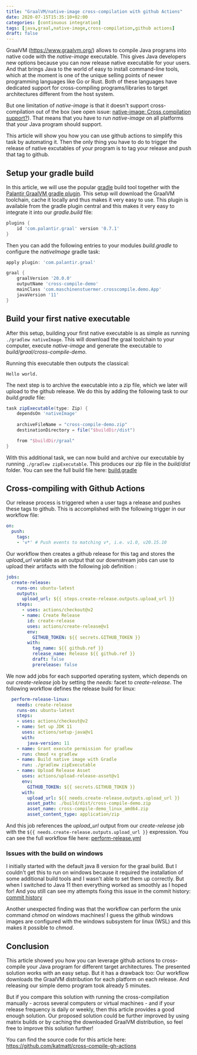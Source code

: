 ```yaml
---
title: "GraalVM/native-image cross-compilation with github Actions"
date: 2020-07-15T15:35:10+02:00
categories: [continuous integration]
tags: [java,graal,native-image,cross-compilation,github actions]
draft: false
---
```


GraalVM (https://www.graalvm.org/) allows to compile Java programs into native code with the *native-image* executable. This gives Java developers new options because you can now release native executable for your users. And that brings Java to the world of easy to install command-line tools, which at the moment is one of the unique selling points of newer programming languages like Go or Rust. Both of these languages have dedicated support for cross-compiling programs/libraries to target architectures different from the host system. 

But one limitation of *native-image* is that it doesn't support cross-compilation out of the box (see open issue: [native-image: Cross compilation support?](https://github.com/oracle/graal/issues/407)). That means that you have to run *native-image* on all platforms that your Java program should support. 

This article will show you how you can use github actions to simplify this task by automating it. Then the only thing you have to do to trigger the release of native excutables of your program is to tag your release and push that tag to github.

## Setup your gradle build 

In this article,  we will use the popular [gradle](https://gradle.org/) build tool together with the [Palantir GraalVM gradle plugin](https://github.com/palantir/gradle-graal). This setup will download the GraalVM toolchain, cache it locally and thus makes it very easy to use. This plugin is available from the gradle plugin central and this makes it very easy to integrate it into our *gradle.build* file:

``` gradle
plugins {
    id 'com.palantir.graal' version '0.7.1'
}
```
Then you can add the following entries to your modules *build.gradle* to configure the *nativeImage* gradle task:
``` gradle
apply plugin: 'com.palantir.graal'

graal {
    graalVersion '20.0.0'
    outputName 'cross-compile-demo'
    mainClass 'com.maschinenstuermer.crosscompile.demo.App'
    javaVersion '11'
}
```

## Build your first native executable

After this setup, building your first native executable is as simple as running `./gradlew nativeImage`. This will download the graal toolchain to your computer, execute *native-image* and generate the executable to *build/graal/cross-compile-demo*.

Running this executable then outputs the classical:
```
Hello world.
```
The next step is to archive the executable into a zip file, which we later will upload to the github release. We do this by adding the following task to our *build.gradle* file:
``` gradle
task zipExecutable(type: Zip) {
    dependsOn 'nativeImage'
    
    archiveFileName = "cross-compile-demo.zip"
    destinationDirectory = file("$buildDir/dist")

    from "$buildDir/graal" 
}
```
With this additional task, we can now build and archive our executable by running `./gradlew zipExecutable`. This produces our zip file in the *build/dist* folder. You can see the full build file here: [build.gradle](https://github.com/katmatt/cross-compile-gh-actions/blob/master/build.gradle)

## Cross-compiling with Github Actions

Our release process is triggered when a user tags a release and pushes these tags to github. This is accomplished with the following trigger in our workflow file:
``` yaml
on:
  push:
    tags:
    - 'v*' # Push events to matching v*, i.e. v1.0, v20.15.10
```
Our workflow then creates a github release for this tag and stores the *upload_url* variable as an output that our downstream jobs can use to upload their artifacts with the following job definition :
``` yaml
jobs:
  create-release:
    runs-on: ubuntu-latest
    outputs:
      upload_url: ${{ steps.create-release.outputs.upload_url }}
    steps:
      - uses: actions/checkout@v2
      - name: Create Release
        id: create-release
        uses: actions/create-release@v1
        env:
          GITHUB_TOKEN: ${{ secrets.GITHUB_TOKEN }}
        with:
          tag_name: ${{ github.ref }}
          release_name: Release ${{ github.ref }}
          draft: false
          prerelease: false
```
We now add jobs for each supported operating system, which depends on our *create-release* job by setting the *needs:* facet to *create-release*. The following workflow defines the release build for linux:
``` yaml
  perform-release-linux:
    needs: create-release
    runs-on: ubuntu-latest
    steps:
    - uses: actions/checkout@v2
    - name: Set up JDK 11
      uses: actions/setup-java@v1
      with:
        java-version: 11
    - name: Grant execute permission for gradlew
      run: chmod +x gradlew
    - name: Build native image with Gradle
      run: ./gradlew zipExecutable
    - name: Upload Release Asset
      uses: actions/upload-release-asset@v1
      env:
        GITHUB_TOKEN: ${{ secrets.GITHUB_TOKEN }}
      with:
        upload_url: ${{ needs.create-release.outputs.upload_url }}  
        asset_path: ./build/dist/cross-compile-demo.zip
        asset_name: cross-compile-demo_linux_amd64.zip
        asset_content_type: application/zip
``` 
And this job references the *upload_url* output from our *create-release* job with the `${{ needs.create-release.outputs.upload_url }}` expression.
You can see the full workflow file here: [perform-release.yml](https://github.com/katmatt/cross-compile-gh-actions/blob/master/.github/workflows/perform-release.yml)


### Issues with the build on windows

I initially started with the default java 8 version for the graal build. But I couldn't get this to run on windows because it required the installation of some additional build tools and I wasn't able to set them up correctly. But when I switched to Java 11 then everything worked as smoothly as I hoped for! 
And you still can see my attempts fixing this issue in the commit history: [commit history](https://github.com/katmatt/cross-compile-gh-actions/commits/master)

Another unexpected finding was that the workflow can perform the unix command *chmod* on windows machines! I guess the github windows images are configured with the windows subsystem for linux (WSL) and this makes it possible to *chmod*. 

## Conclusion

This article showed you how you can leverage github actions to cross-compile your Java program for different target architectures. The presented solution works with an easy setup. But it has a drawback too: Our workflow downloads the GraalVM distribution for each platform on each release. And releasing our simple demo program took already 5 minutes. 

But if you compare this solution with running the cross-compilation manually - across several computers or virtual machines - and if your release frequency is daily or weekly, then this article provides a good enough solution. Our proposed solution could be further improved by using matrix builds or by caching the downloaded GraalVM distribution, so feel free to improve this solution further!

You can find the source code for this article here: https://github.com/katmatt/cross-compile-gh-actions


